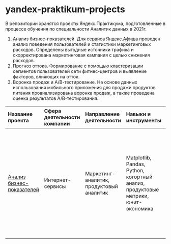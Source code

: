 # yandex-praktikum-projects
В репозитории хранятся проекты Яндекс.Практикума, подготовленные в процессе обучения по специальности Аналитик данных в 2021г.
1. Анализ бизнес-показателей. 
Для сервиса Яндекс.Афиша проведен анализ поведения пользователей и статистики маркетинговых расходов. Определены выгодные источники трафика и скорректирована маркетинговая кампания с целью снижения расходов. 
2. Прогноз оттока.
Формирование с помощью кластеризации сегментов пользователей сети фитнес-центров и выявление факторов, влияющих на отток. 
3. Воронка продаж и А/В-тестирование.
На основе данных использования мобильного приложения для продажи продуктов питания проанализирована воронка продаж, а также проведена оценка результатов A/B-тестирования.





| Название проекта | Сфера деятельности компании | Направление деятельности | Навыки и инструменты | Задачи проекта |
| :----------------| :-------------------------- |:------------------------ |:-------------------- |:-------------- |
| [Анализ бизнес-показателей](https://github.com/MarinaShubukina/yandex-praktikum-projects/tree/main/business-analysis) | Интернет-сервисы | Маркетинг-аналитик, продуктовый аналитик | Matplotlib, Pandas, Python, когортный анализ, продуктовые метрики, юнит-экономика | Для сервиса Яндекс.Афиша провести анализ поведения пользователей и статистики маркетинговых расходов. Определить выгодные источники трафика и скорректировать маркетинговую кампанию с целью снижения расходов. 
